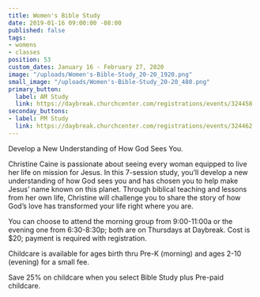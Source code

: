 ```yaml
---
title: Women's Bible Study
date: 2019-01-16 09:00:00 -08:00
published: false
tags:
- womens
- classes
position: 53
custom_dates: January 16 - February 27, 2020
image: "/uploads/Women's-Bible-Study_20-20_1920.png"
small_image: "/uploads/Women's-Bible-Study_20-20_480.png"
primary_button:
  label: AM Study
  link: https://daybreak.churchcenter.com/registrations/events/324458
seconday_buttons:
- label: PM Study
  link: https://daybreak.churchcenter.com/registrations/events/324462
---
```


Develop a New Understanding of How God Sees You.

Christine Caine is passionate about seeing every woman equipped to live her life on mission for Jesus. In this 7-session study, you’ll develop a new understanding of how God sees you and has chosen you to help make Jesus’ name known on this planet. Through biblical teaching and lessons from her own life, Christine will challenge you to share the story of how God’s love has transformed your life right where you are.

You can choose to attend the morning group from 9:00-11:00a or the evening one from 6:30-8:30p; both are on Thursdays at Daybreak. Cost is $20; payment is required with registration.

Childcare is available for ages birth thru Pre-K (morning) and ages 2-10 (evening) for a small fee.

Save 25% on childcare when you select Bible Study plus Pre-paid childcare.